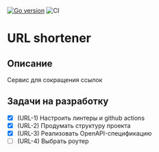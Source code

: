 [![Go version](https://img.shields.io/github/go-mod/go-version/vfunin/url-shortener.svg)](https://github.com/vfunin/url-shortener/blob/main/go.mod)
![CI](https://github.com/vfunin/url-shortener/actions/workflows/ci.yml/badge.svg)

# URL shortener

## Описание

Сервис для сокращения ссылок

## Задачи на разработку

- [x] \(URL-1) Настроить линтеры и github actions
- [x] \(URL-2) Продумать структуру проекта
- [x] \(URL-3) Реализовать OpenAPI-спецификацию
- [ ] \(URL-4) Выбрать роутер
